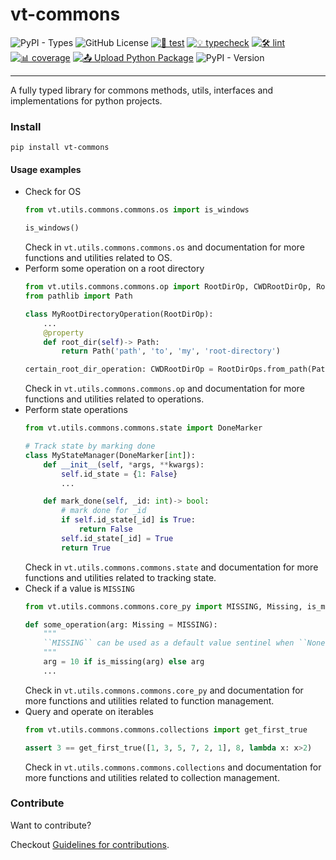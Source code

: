 # vt-commons

![PyPI - Types](https://img.shields.io/pypi/types/vt-commons)
![GitHub License](https://img.shields.io/github/license/Vaastav-Technologies/py-commons)
[![🔧 test](https://github.com/Vaastav-Technologies/py-commons/actions/workflows/test.yml/badge.svg)](https://github.com/Vaastav-Technologies/py-commons/actions/workflows/test.yml)
[![💡 typecheck](https://github.com/Vaastav-Technologies/py-commons/actions/workflows/typecheck.yml/badge.svg)](https://github.com/Vaastav-Technologies/py-commons/actions/workflows/typecheck.yml)
[![🛠️ lint](https://github.com/Vaastav-Technologies/py-commons/actions/workflows/lint.yml/badge.svg)](https://github.com/Vaastav-Technologies/py-commons/actions/workflows/lint.yml)
[![📊 coverage](https://codecov.io/gh/Vaastav-Technologies/py-commons/branch/main/graph/badge.svg)](https://codecov.io/gh/Vaastav-Technologies/py-commons)
[![📤 Upload Python Package](https://github.com/Vaastav-Technologies/py-commons/actions/workflows/python-publish.yml/badge.svg)](https://github.com/Vaastav-Technologies/py-commons/actions/workflows/python-publish.yml)
![PyPI - Version](https://img.shields.io/pypi/v/vt-commons)

---
A fully typed library for commons methods, utils, interfaces and implementations for python projects.

### Install

```shell
pip install vt-commons
```

#### Usage examples

- Check for OS
    ```python
    from vt.utils.commons.commons.os import is_windows

    is_windows()
    ```
    Check in `vt.utils.commons.commons.os` and documentation for more functions and utilities related to OS.
- Perform some operation on a root directory
    ```python
    from vt.utils.commons.commons.op import RootDirOp, CWDRootDirOp, RootDirOps
    from pathlib import Path

    class MyRootDirectoryOperation(RootDirOp):
        ...
        @property
        def root_dir(self)-> Path:
            return Path('path', 'to', 'my', 'root-directory')

    certain_root_dir_operation: CWDRootDirOp = RootDirOps.from_path(Path('path', 'to', 'my', 'root-directory'))
    ```
    Check in `vt.utils.commons.commons.op` and documentation for more functions and utilities related to operations.
- Perform state operations
    ```python
    from vt.utils.commons.commons.state import DoneMarker

    # Track state by marking done
    class MyStateManager(DoneMarker[int]):
        def __init__(self, *args, **kwargs):
            self.id_state = {1: False}
            ...

        def mark_done(self, _id: int)-> bool:
            # mark done for _id
            if self.id_state[_id] is True:
                return False
            self.id_state[_id] = True
            return True
    ```
    Check in `vt.utils.commons.commons.state` and documentation for more functions and utilities related to tracking state.
- Check if a value is `MISSING`
    ```python
    from vt.utils.commons.commons.core_py import MISSING, Missing, is_missing

    def some_operation(arg: Missing = MISSING):
        """
        ``MISSING`` can be used as a default value sentinel when ``None`` is a valid value for arg.
        """
        arg = 10 if is_missing(arg) else arg
        ...
    ```
    Check in `vt.utils.commons.commons.core_py` and documentation for more functions and utilities related to function management.
- Query and operate on iterables
    ```python
    from vt.utils.commons.commons.collections import get_first_true

    assert 3 == get_first_true([1, 3, 5, 7, 2, 1], 8, lambda x: x>2)
    ```
    Check in `vt.utils.commons.commons.collections` and documentation for more functions and utilities related to collection management.


### Contribute

Want to contribute?

Checkout [Guidelines for contributions](CONTRIBUTING.md).

